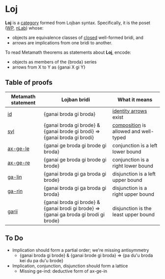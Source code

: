 # **Loj**

**Loj** is a [category](https://en.wikipedia.org/wiki/Category_theory) formed
from Lojban syntax. Specifically, it is the poset
([WP](https://en.wikipedia.org/wiki/Partially_ordered_set),
[nLab](https://ncatlab.org/nlab/show/partial+order)) whose:

* objects are equivalence classes of
  [closed](https://en.wikipedia.org/wiki/Free_variables_and_bound_variables) well-formed bridi, and
* arrows are implications from one bridi to another.

To read Metamath theorems as statements about **Loj**, encode:

* objects as members of the {broda} series
* arrows from X to Y as {ganai X gi Y}

## Table of proofs

Metamath statement | Lojban bridi | What it means
---|---|---
[id](id.html) | {ganai broda gi broda} | [identity arrows](https://ncatlab.org/nlab/show/identity%20morphism) exist
[syl](syl.html) | {ganai broda gi brode} & {ganai brode gi brodi} => {ganai broda gi brodi} | [composition](https://ncatlab.org/nlab/show/composition) is allowed and well-typed
[ax-ge-le](ax-ge-le.html) | {ganai ge broda gi brode gi broda} | conjunction is a left lower bound
[ax-ge-re](ax-ge-re.html) | {ganai ge broda gi brode gi brode} | conjunction is a right lower bound
[ga-lin](ga-lin.html) | {ganai broda gi ga broda gi brode} | disjunction is a left upper bound
[ga-rin](ga-rin.html) | {ganai broda gi ga broda gi broda} | disjunction is a right upper bound
[garii](garii.html) | {ganai broda gi brode} & {ganai brodi gi brode} => {ganai ga broda gi brodi gi brode} | disjunction is the least upper bound

## To Do

* Implication should form a partial order; we're missing antisymmetry
  * {ganai broda gi brode} & {ganai brode gi broda}
    => {pa du'u broda kei du pa du'u brode}
* Implication, conjunction, disjunction should form a lattice
  * Missing ge-ind: deductive form of ax-ge-in
